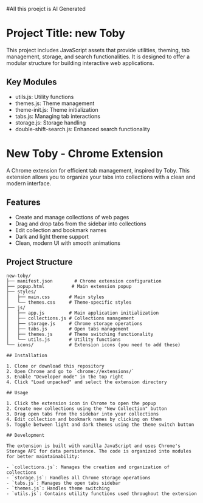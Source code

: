 #All this proejct is AI Generated 
# Project Title: new Toby

This project includes JavaScript assets that provide utilities, theming, tab management, storage, and search functionalities. It is designed to offer a modular structure for building interactive web applications.

## Key Modules
- utils.js: Utility functions
- themes.js: Theme management
- theme-init.js: Theme initialization
- tabs.js: Managing tab interactions
- storage.js: Storage handling
- double-shift-search.js: Enhanced search functionality

# New Toby - Chrome Extension

A Chrome extension for efficient tab management, inspired by Toby. This extension allows you to organize your tabs into collections with a clean and modern interface.

## Features

- Create and manage collections of web pages
- Drag and drop tabs from the sidebar into collections
- Edit collection and bookmark names
- Dark and light theme support
- Clean, modern UI with smooth animations

## Project Structure

```
new-toby/
├── manifest.json        # Chrome extension configuration
├── popup.html          # Main extension popup
├── styles/
│   ├── main.css       # Main styles
│   └── themes.css     # Theme-specific styles
├── js/
│   ├── app.js         # Main application initialization
│   ├── collections.js # Collections management
│   ├── storage.js     # Chrome storage operations
│   ├── tabs.js        # Open tabs management
│   ├── themes.js      # Theme switching functionality
│   └── utils.js       # Utility functions
└── icons/             # Extension icons (you need to add these)

## Installation

1. Clone or download this repository
2. Open Chrome and go to `chrome://extensions/`
3. Enable "Developer mode" in the top right
4. Click "Load unpacked" and select the extension directory

## Usage

1. Click the extension icon in Chrome to open the popup
2. Create new collections using the "New Collection" button
3. Drag open tabs from the sidebar into your collections
4. Edit collection and bookmark names by clicking on them
5. Toggle between light and dark themes using the theme switch button

## Development

The extension is built with vanilla JavaScript and uses Chrome's Storage API for data persistence. The code is organized into modules for better maintainability:

- `collections.js`: Manages the creation and organization of collections
- `storage.js`: Handles all Chrome storage operations
- `tabs.js`: Manages the open tabs sidebar
- `themes.js`: Handles theme switching
- `utils.js`: Contains utility functions used throughout the extension
